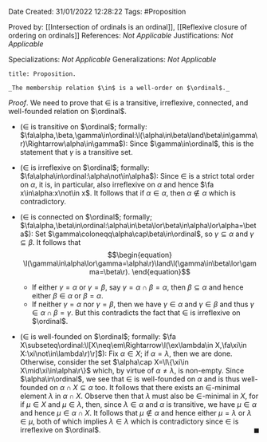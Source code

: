 <div class="topSpace"></div>

Date Created: 31/01/2022 12:28:22
Tags: #Proposition

Proved by: [[Intersection of ordinals is an ordinal]], [[Reflexive closure of ordering on ordinals]]
References: _Not Applicable_
Justifications: _Not Applicable_

Specializations: _Not Applicable_
Generalizations: _Not Applicable_

``` ad-Proposition
title: Proposition.

_The membership relation $\in$ is a well-order on $\ordinal$._

```

_Proof_. We need to prove that $\in$ is a transitive, irreflexive, connected, and well-founded relation on $\ordinal$.
* ($\in$ is transitive on $\ordinal$; formally: $\fa\alpha,\beta,\gamma\in\ordinal:\l(\alpha\in\beta\land\beta\in\gamma\r)\Rightarrow\alpha\in\gamma$): Since $\gamma\in\ordinal$, this is the statement that $\gamma$ is a transitive set.

* ($\in$ is irreflexive on $\ordinal$; formally: $\fa\alpha\in\ordinal:\alpha\not\in\alpha$): Since $\in$ is a strict total order on $\alpha$, it is, in particular, also irreflexive on $\alpha$ and hence $\fa x\in\alpha:x\not\in x$. It follows that if $\alpha\in\alpha$, then $\alpha\not\in\alpha$ which is contradictory.
* ($\in$ is connected on $\ordinal$; formally; $\fa\alpha,\beta\in\ordinal:\alpha\in\beta\lor\beta\in\alpha\lor\alpha=\beta$): Set $\gamma\coloneqq\alpha\cap\beta\in\ordinal$, so $\gamma\subseteq\alpha$ and $\gamma\subseteq\beta$. It follows that$$\begin{equation}
    \l(\gamma\in\alpha\lor\gamma=\alpha\r)\land\l(\gamma\in\beta\lor\gamma=\beta\r).
 \end{equation}$$
    * If either $\gamma=\alpha$ or $\gamma=\beta$, say $\gamma=\alpha\cap\beta=\alpha$, then $\beta\subseteq\alpha$ and hence either $\beta\in\alpha$ or $\beta=\alpha$.
    * If neither $\gamma=\alpha$ nor $\gamma=\beta$, then we have $\gamma\in\alpha$ and $\gamma\in\beta$ and thus $\gamma\in\alpha\cap\beta=\gamma$. But this contradicts the fact that $\in$ is irreflexive on $\ordinal$.
* ($\in$ is well-founded on $\ordinal$; formally: $\fa X\subseteq\ordinal:\l[X\neq\em\Rightarrow\l(\ex\lambda\in X,\fa\xi\in X:\xi\not\in\lambda\r)\r]$): Fix $\alpha\in X$; if $\alpha=\lambda$, then we are done. Otherwise, consider the set $\alpha\cap X=\l\{\xi\in X\mid\xi\in\alpha\r\}$ which, by virtue of $\alpha\neq\lambda$, is non-empty. Since $\alpha\in\ordinal$, we see that $\in$ is well-founded on $\alpha$ and is thus well-founded on $\alpha\cap X\subseteq\alpha$ too. It follows that there exists an $\in$-minimal element $\lambda$ in $\alpha\cap X$. Observe then that $\lambda$ must also be $\in$-minimal in $X$, for if $\mu\in X$ and $\mu\in\lambda$, then, since $\lambda\in\alpha$ and $\alpha$ is transitive, we have $\mu\in\alpha$ and hence $\mu\in\alpha\cap X$. It follows that $\mu\not\in\alpha$ and hence either $\mu=\lambda$ or $\lambda\in\mu$, both of which implies $\lambda\in\lambda$ which is contradictory since $\in$ is irreflexive on $\ordinal$.<span style="float:right;">$\blacksquare$</span>

